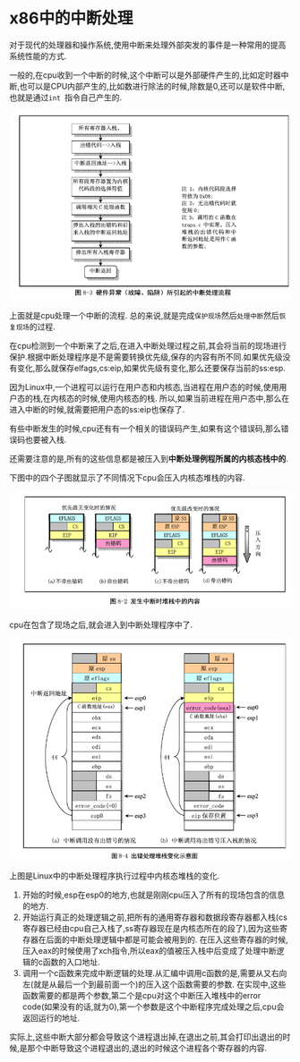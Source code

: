 # x86中的中断处理

对于现代的处理器和操作系统,使用中断来处理外部突发的事件是一种常用的提高系统性能的方式.

一般的,在cpu收到一个中断的时候,这个中断可以是外部硬件产生的,比如定时器中断,也可以是CPU内部产生的,比如数进行除法的时候,除数是0,还可以是软件中断,也就是通过`int `指令自己产生的.

![中断处理过程](中断处理过程.png)

上面就是cpu处理一个中断的流程.
总的来说,就是完成`保护现场`然后`处理中断`然后`恢复现场`的过程.

在cpu检测到一个中断来了之后,在进入中断处理过程之前,其会将当前的现场进行保护.根据中断处理程序是不是需要转换优先级,保存的内容有所不同.如果优先级没有变化,那么就保存elfags,cs:eip,如果优先级有变化,那么还要保存当前的ss:esp.

因为Linux中,一个进程可以运行在用户态和内核态,当进程在用户态的时候,使用用户态的栈,在内核态的时候,使用内核态的栈. 所以,如果当前进程在用户态中,那么在进入中断的时候,就需要把用户态的ss:eip也保存了.

有些中断发生的时候,cpu还有有一个相关的错误码产生,如果有这个错误码,那么错误码也要被入栈.

还需要注意的是,所有的这些信息都是被压入到**中断处理例程所属的内核态栈中的**.

下图中的四个子图就显示了不同情况下cpu会压入内核态堆栈的内容.

![](发送中断时保存到栈中的内容.png)


cpu在包含了现场之后,就会进入到中断处理程序中了.

![](中断处理程序中的堆栈的变化.png)

上图是Linux中的中断处理程序执行过程中内核态堆栈的变化.

1. 开始的时候,esp在esp0的地方,也就是刚刚cpu压入了所有的现场包含的信息的地方.
2. 开始运行真正的处理逻辑之前,把所有的通用寄存器和数据段寄存器都入栈(cs寄存器已经由cpu自己入栈了,ss寄存器现在是内核态所在的段了),因为这些寄存器在后面的中断处理逻辑中都是可能会被用到的. 在压入这些寄存器的时候,压入eax的时候使用了xch指令,所以eax的值被压入栈中后变成了处理中断逻辑的c函数的入口地址.
3. 调用一个c函数来完成中断逻辑的处理.从汇编中调用c函数的是,需要从又右向左(就是从最后一个到最前面一个)的压入这个函数需要的参数. 在实现中,这些函数需要的都是两个参数,第二个是cpu对这个中断压入堆栈中的error code(如果没有的话,就为0),第一个参数是这个中断程序完成处理之后,cpu会返回运行的地址.

实际上,这些中断大部分都会导致这个进程退出掉,在退出之前,其会打印出退出的时候,是那个中断导致这个进程退出的,退出的时候这个进程各个寄存器的内容.
